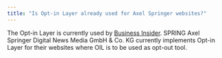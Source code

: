 ```yaml
---
title: "Is Opt-in Layer already used for Axel Springer websites?"
---
```

The Opt-in Layer is currently used by [Business Insider](https://www.businessinsider.de/). SPRING Axel Springer Digital News Media GmbH & Co. KG
currently implements Opt-in Layer for their websites where OIL is to be used as opt-out tool.
